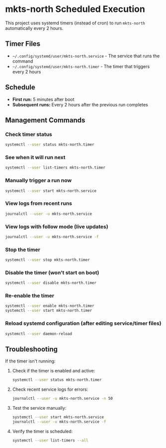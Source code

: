 # mkts-north Scheduled Execution

This project uses systemd timers (instead of cron) to run `mkts-north` automatically every 2 hours.

## Timer Files

- `~/.config/systemd/user/mkts-north.service` - The service that runs the command
- `~/.config/systemd/user/mkts-north.timer` - The timer that triggers every 2 hours

## Schedule

- **First run:** 5 minutes after boot
- **Subsequent runs:** Every 2 hours after the previous run completes

## Management Commands

### Check timer status
```bash
systemctl --user status mkts-north.timer
```

### See when it will run next
```bash
systemctl --user list-timers mkts-north.timer
```

### Manually trigger a run now
```bash
systemctl --user start mkts-north.service
```

### View logs from recent runs
```bash
journalctl --user -u mkts-north.service
```

### View logs with follow mode (live updates)
```bash
journalctl --user -u mkts-north.service -f
```

### Stop the timer
```bash
systemctl --user stop mkts-north.timer
```

### Disable the timer (won't start on boot)
```bash
systemctl --user disable mkts-north.timer
```

### Re-enable the timer
```bash
systemctl --user enable mkts-north.timer
systemctl --user start mkts-north.timer
```

### Reload systemd configuration (after editing service/timer files)
```bash
systemctl --user daemon-reload
```

## Troubleshooting

If the timer isn't running:

1. Check if the timer is enabled and active:
   ```bash
   systemctl --user status mkts-north.timer
   ```

2. Check recent service logs for errors:
   ```bash
   journalctl --user -u mkts-north.service -n 50
   ```

3. Test the service manually:
   ```bash
   systemctl --user start mkts-north.service
   journalctl --user -u mkts-north.service -f
   ```

4. Verify the timer is scheduled:
   ```bash
   systemctl --user list-timers --all
   ```
